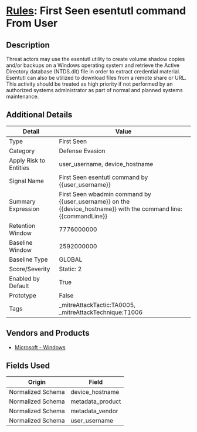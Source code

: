 # [Rules](README.md): First Seen esentutl command From User

## Description
Threat actors may use the esentutl utility to create volume shadow copies and/or backups on a Windows operating system and retrieve the Active Directory database (NTDS.dit) file in order to extract credential material. Esentutl can also be utilized to download files from a remote share or URL. This activity should be treated as high priority if not performed by an authorized systems administrator as part of normal and planned systems maintenance.

## Additional Details
|Detail|Value|
|----|----|
|Type|First Seen|
|Category|Defense Evasion|
|Apply Risk to Entities|user_username, device_hostname|
|Signal Name|First Seen esentutl command  by {{user_username}}|
|Summary Expression|First Seen wbadmin command  by {{user_username}}  on the {{device_hostname}} with the command line: {{commandLine}}|
|Retention Window|7776000000|
|Baseline Window|2592000000|
|Baseline Type|GLOBAL|
|Score/Severity|Static: 2|
|Enabled by Default|True|
|Prototype|False|
|Tags|_mitreAttackTactic:TA0005, _mitreAttackTechnique:T1006|
## Vendors and Products
- [Microsoft - Windows](../products/1ff7546c-cb36-4a24-87f7-89d2cecc5761.md)


## Fields Used

|Origin|Field|
|----|----|
|Normalized Schema|device_hostname|
|Normalized Schema|metadata_product|
|Normalized Schema|metadata_vendor|
|Normalized Schema|user_username|


